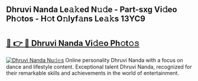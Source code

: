 ## Dhruvi Nanda Le𝚊𝚔ed N𝚞𝚍e - Part-sxg Vi𝚍eo Ph𝚘tos - H𝚘t O𝚗lyf𝚊ns Le𝚊𝚔s 13YC9

# <h2><a href="http://hf5dwp.feru.top/?c=Dhruvi+Nanda">🔗 👉 🔴 Dhruvi Nanda Vi𝚍𝚎o Ph𝚘t𝚘𝚜</a></h2>

[![Dhruvi Nanda Nu𝚍𝚎s](https://i.imgur.com/0TWrTi3.gif)](http://hf5dwp.feru.top/?c=Dhruvi+Nanda)
Online personality Dhruvi Nanda with a focus on dance and lifestyle content. Exceptional talent Dhruvi Nanda, recognized for their remarkable skills and achievements in the world of entertainment. 

